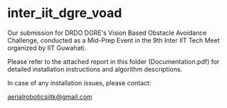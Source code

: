 # inter_iit_dgre_voad

Our submission for DRDO DGRE's Vision Based Obstacle Avoidance Challenge, conducted as a Mid-Prep Event in the 9th Inter IIT Tech Meet organized by IIT Guwahati.


Please refer to the attached report in this folder (Documentation.pdf) for detailed installation instructions and algorithm descriptions.


In case of any installation issues, please contact:

aerialroboticsiitk@gmail.com
